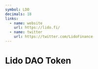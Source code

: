 ```yaml
---
symbol: LDO
decimals: 18
links:
  - name: website
    url: https://lido.fi/
  - name: twitter
    url: https://twitter.com/LidoFinance
---
```


# Lido DAO Token

